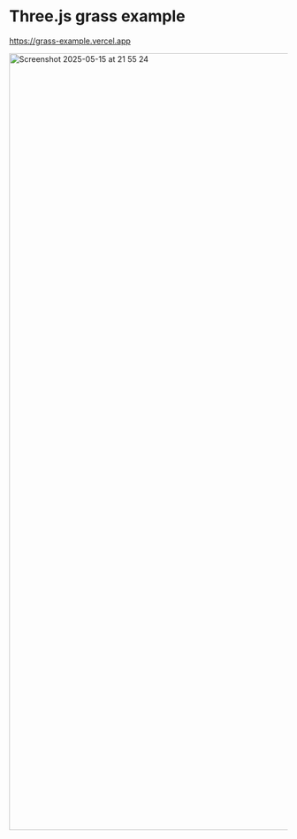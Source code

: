 # Three.js grass example

https://grass-example.vercel.app

[<img width="1403" alt="Screenshot 2025-05-15 at 21 55 24" src="https://github.com/user-attachments/assets/3c09d623-c7a1-49de-846b-bc2e8634b5c3" />](https://grass-example.vercel.app)


